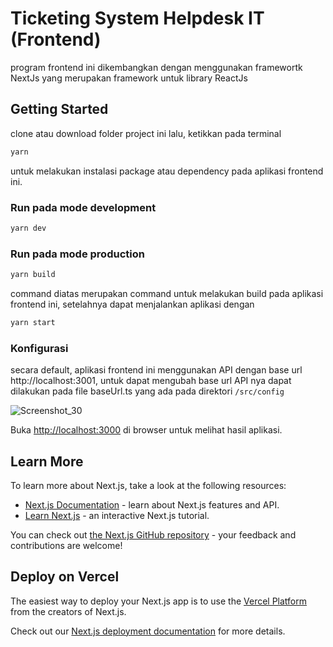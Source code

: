 # Ticketing System Helpdesk IT (Frontend)
program frontend ini dikembangkan dengan menggunakan framewortk NextJs yang merupakan framework untuk library ReactJs

## Getting Started
clone atau download folder project ini lalu, ketikkan pada terminal

```bash
yarn
```
untuk melakukan instalasi package atau dependency pada aplikasi frontend ini.

### Run pada mode development
```bash
yarn dev
```

### Run pada mode production
```bash
yarn build
```
command diatas merupakan command untuk melakukan build pada aplikasi frontend ini, setelahnya dapat menjalankan aplikasi dengan 
```bash
yarn start
```

### Konfigurasi
secara default, aplikasi frontend ini menggunakan API dengan base url http://localhost:3001, untuk dapat mengubah base url API nya dapat dilakukan pada file 
baseUrl.ts yang ada pada direktori `/src/config`

![Screenshot_30](https://user-images.githubusercontent.com/74215225/250711336-a3559218-a8b3-47ab-b13d-6f2551b5836a.png)

Buka [http://localhost:3000](http://localhost:3000) di browser untuk melihat hasil aplikasi.


## Learn More

To learn more about Next.js, take a look at the following resources:

- [Next.js Documentation](https://nextjs.org/docs) - learn about Next.js features and API.
- [Learn Next.js](https://nextjs.org/learn) - an interactive Next.js tutorial.

You can check out [the Next.js GitHub repository](https://github.com/vercel/next.js/) - your feedback and contributions are welcome!

## Deploy on Vercel

The easiest way to deploy your Next.js app is to use the [Vercel Platform](https://vercel.com/new?utm_medium=default-template&filter=next.js&utm_source=create-next-app&utm_campaign=create-next-app-readme) from the creators of Next.js.

Check out our [Next.js deployment documentation](https://nextjs.org/docs/deployment) for more details.
